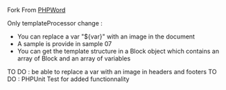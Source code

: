 Fork From [PHPWord](https://github.com/PHPOffice/PHPWord/)

Only templateProcessor change : 
 - You can replace a var "${var}" with an image in the document
 - A sample is provide in sample 07 
 - You can get the template structure in a Block object which contains an array of Block and an array of variables 

TO DO : be able to replace a var with an image in headers and footers
TO DO : PHPUnit Test for added functionnality 